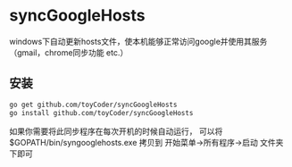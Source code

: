 syncGoogleHosts
===============

windows下自动更新hosts文件，使本机能够正常访问google并使用其服务（gmail，chrome同步功能 etc.）

安装
----
```Bash
go get github.com/toyCoder/syncGoogleHosts
go install github.com/toyCoder/syncGoogleHosts
``` 
如果你需要将此同步程序在每次开机的时候自动运行，
可以将 $GOPATH/bin/syngooglehosts.exe 拷贝到 开始菜单->所有程序->启动 文件夹下即可
